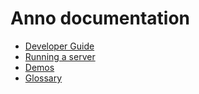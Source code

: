 # Anno documentation

* [Developer Guide](./develop)
* [Running a server](./server)
* [Demos](./demos)
* [Glossary](./glossary)
